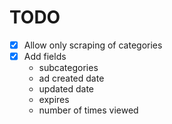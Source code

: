 # TODO

- [x] Allow only scraping of categories
- [x] Add fields
    - subcategories
    - ad created date
    - updated date
    - expires
    - number of times viewed
    